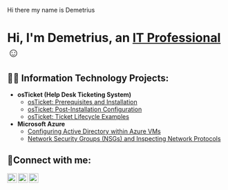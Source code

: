 Hi there my name is Demetrius
<h1>Hi, I'm Demetrius, an <a href="https://linkedin.com/in/Demetrius">IT Professional</a>☺</h1>

<h2>👨‍💻 Information Technology Projects:</h2>

- <b>osTicket (Help Desk Ticketing System)</b>
  - [osTicket: Prerequisites and Installation](https://github.com/demetrius28/osticket-prereqs)
  - [osTicket: Post-Installation Configuration](https://github.com/demetrius28/post-install-config)
  - [osTicket: Ticket Lifecycle Examples](https://github.com/demetrius28/ticket-lifecycle)
- <b>Microsoft Azure</b>
  - [Configuring Active Directory within Azure VMs](https://github.com/demetrius28/configure-ad)
  - [Network Security Groups (NSGs) and Inspecting Network Protocols](https://github.com/demetrius28/azure-network-protocols)

<h2>🤳Connect with me:</h2>

[<img align="left" alt="Josh | Twitter" width="22px" src="https://cdn.jsdelivr.net/npm/simple-icons@v3/icons/twitter.svg" />][twitter]
[<img align="left" alt="Josh | LinkedIn" width="22px" src="https://cdn.jsdelivr.net/npm/simple-icons@v3/icons/linkedin.svg" />][linkedin]
[<img align="left" alt="Josh | Instagram" width="22px" src="https://cdn.jsdelivr.net/npm/simple-icons@v3/icons/instagram.svg" />][instagram]

[twitter]: https://twitter.com/Josh
[instagram]: https://www.instagram.com/Josh
[linkedin]: https://linkedin.com/in/Demetrius
